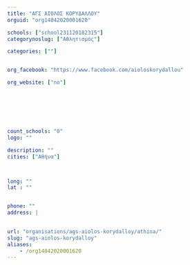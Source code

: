 ```yaml
---
title: "ΑΓΣ ΑΙΟΛΟΣ ΚΟΡΥΔΑΛΛΟΥ"
orguid: "org14042020001620"

schools: ["school231120182315"]
categorynoslug: ["Αθλητισμός"]

categories: [""]


org_facebook: "https://www.facebook.com/aioloskorydallou"

org_website: ["no"]







count_schools: "0"
logo: ""

description: ""
cities: ["Αθήνα"]



long: ""
lat : ""


phone: ""
address: |
    

url: "organisations/ags-aiolos-korydalloy/athina/"
slug: "ags-aiolos-korydalloy"
aliases:
    - /org14042020001620
---
```



